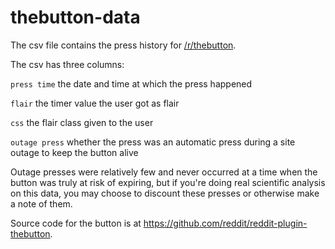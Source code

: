 # thebutton-data
The csv file contains the press history for [/r/thebutton](https://www.reddit.com/r/thebutton).

The csv has three columns:

`press time` the date and time at which the press happened

`flair` the timer value the user got as flair

`css` the flair class given to the user

`outage press` whether the press was an automatic press during a site outage to keep the button alive

Outage presses were relatively few and never occurred at a time when the button was truly at risk of expiring, but if you're doing real scientific analysis on this data, you may choose to discount these presses or otherwise make a note of them.

Source code for the button is at https://github.com/reddit/reddit-plugin-thebutton.
